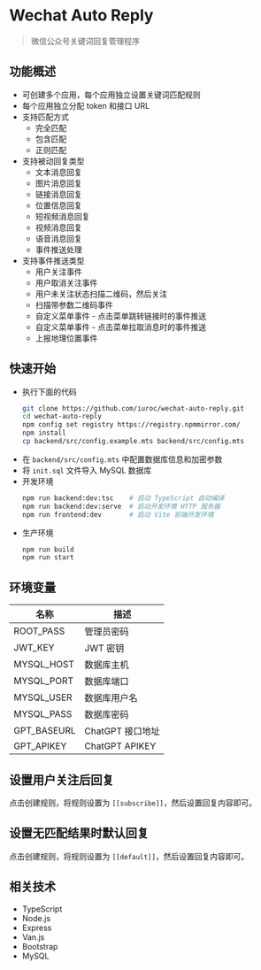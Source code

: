 # Wechat Auto Reply

> 微信公众号关键词回复管理程序


## 功能概述

- 可创建多个应用，每个应用独立设置关键词匹配规则
- 每个应用独立分配 token 和接口 URL
- 支持匹配方式
    - 完全匹配
    - 包含匹配
    - 正则匹配
- 支持被动回复类型
    - 文本消息回复
    - 图片消息回复
    - 链接消息回复
    - 位置信息回复
    - 短视频消息回复
    - 视频消息回复
    - 语音消息回复
    - 事件推送处理
- 支持事件推送类型
    - 用户关注事件
    - 用户取消关注事件
    - 用户未关注状态扫描二维码，然后关注
    - 扫描带参数二维码事件
    - 自定义菜单事件 - 点击菜单跳转链接时的事件推送
    - 自定义菜单事件 - 点击菜单拉取消息时的事件推送
    - 上报地理位置事件

## 快速开始

- 执行下面的代码
    ```bash
    git clone https://github.com/iuroc/wechat-auto-reply.git
    cd wechat-auto-reply
    npm config set registry https://registry.npmmirror.com/
    npm install
    cp backend/src/config.example.mts backend/src/config.mts
    ```
- 在 `backend/src/config.mts` 中配置数据库信息和加密参数
- 将 `init.sql` 文件导入 MySQL 数据库
- 开发环境
    ```bash
    npm run backend:dev:tsc    # 启动 TypeScript 自动编译
    npm run backend:dev:serve  # 启动开发环境 HTTP 服务器
    npm run frontend:dev       # 启动 Vite 前端开发环境
    ```
- 生产环境
    ```bash
    npm run build
    npm run start
    ```

## 环境变量

|      名称      |       描述          |
|      ---       |       ---           |
|   ROOT_PASS    |   管理员密码         |
|   JWT_KEY      |   JWT 密钥          |
|   MYSQL_HOST   |   数据库主机         |
|   MYSQL_PORT   |   数据库端口         |
|   MYSQL_USER   |   数据库用户名       |
|   MYSQL_PASS   |   数据库密码         |
|   GPT_BASEURL  |   ChatGPT 接口地址   |
|   GPT_APIKEY   |   ChatGPT APIKEY    |

## 设置用户关注后回复

点击创建规则，将规则设置为 `[[subscribe]]`，然后设置回复内容即可。

## 设置无匹配结果时默认回复

点击创建规则，将规则设置为 `[[default]]`，然后设置回复内容即可。

## 相关技术

- TypeScript
- Node.js
- Express
- Van.js
- Bootstrap
- MySQL
